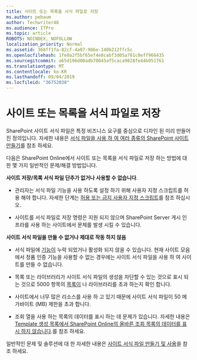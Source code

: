 ```yaml
---
title: 사이트 또는 목록을 서식 파일로 저장
ms.author: pebaum
author: Techwriter40
ms.audience: ITPro
ms.topic: article
ROBOTS: NOINDEX, NOFOLLOW
localization_priority: Normal
ms.assetid: 368ff1fa-82cf-4a07-986e-140b212ffc5c
ms.openlocfilehash: 1fe0a2f5bf65ef4e8cabf3d05a701c8eff966435
ms.sourcegitcommit: a65d196d00adb70045af5caca9828fe44b951f61
ms.translationtype: MT
ms.contentlocale: ko-KR
ms.lasthandoff: 09/04/2019
ms.locfileid: "36752038"
---
```

# <a name="save-site-or-list-as-a-template"></a>사이트 또는 목록을 서식 파일로 저장

SharePoint 사이트 서식 파일은 특정 비즈니스 요구를 중심으로 디자인 된 미리 만들어진 정의입니다. 자세한 내용은 [서식 파일을 사용 하 여 여러 종류의 SharePoint 사이트 만들기](https://support.office.com/article/using-templates-to-create-different-kinds-of-sharepoint-sites-449eccec-ff99-4cf3-b62e-dcfee37e8da4)를 참조 하세요.

다음은 SharePoint Online에서 사이트 또는 목록을 서식 파일로 저장 하는 방법에 대 한 몇 가지 일반적인 문제/해결 방법입니다.

**사이트 저장/목록 서식 파일 단추가 없거나 사용할 수 없습니다**. 

- 관리자는 서식 파일 기능을 사용 하도록 설정 하기 위해 사용자 지정 스크립트를 허용 해야 합니다. 자세한 단계는 [허용 또는 금지 사용자 지정 스크립트](https://docs.microsoft.com/sharepoint/allow-or-prevent-custom-script)를 참조 하십시오.


- 사이트를 서식 파일로 저장 명령은 지원 되지 않으며 SharePoint Server 게시 인프라를 사용 하는 사이트에서 문제를 발생 시킬 수 있습니다.


**사이트 서식 파일을 만들 수 없거나 제대로 작동 하지 않음**

- 서식 파일에 [기능이](https://social.technet.microsoft.com/wiki/contents/articles/14423.sharepoint-2013-existing-features-guid.aspx) 누락 되었거나 활성화 되지 않을 수 있습니다. 현재 사이트 모음에서 정품 인증 기능을 사용할 수 없는 경우에는 사이트 서식 파일을 사용 하 여 사이트를 만들 수 없습니다.


- 목록 또는 라이브러리가 사이트 서식 파일의 생성을 차단할 수 있는 것으로 표시 되는 것으로 5000 항목의 [목록이](https://support.office.com/article/Manage-large-lists-and-libraries-in-SharePoint-B8588DAE-9387-48C2-9248-C24122F07C59) 나 라이브러리를 초과 하는지 확인 합니다.


- 사이트에서 너무 많은 리소스를 사용 하 고 있기 때문에 사이트 서식 파일이 50 메가바이트 (MB) 제한을 초과 합니다.


- 조회 열을 사용 하는 목록의 데이터를 표시 하는 데 문제가 있습니다. 자세한 내용은 [Template 생성 목록에서 SharePoint Online의 올바른 조회 목록의 데이터를 표시 하지 않습니다](https://docs.microsoft.com/sharepoint/support/lists-and-libraries/template-generated-list-incorrect-data).를 참조 하세요.


일반적인 문제 및 솔루션에 대 한 자세한 내용은 [사이트 서식 파일 만들기 및 사용](https://support.office.com/article/Create-and-use-site-templates-60371B0F-00E0-4C49-A844-34759EBDD989)을 참조 하세요.

